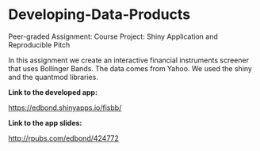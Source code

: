 # Developing-Data-Products


Peer-graded Assignment: Course Project: Shiny Application and Reproducible Pitch


In this assignment we create an interactive financial instruments screener that uses Bollinger Bands. 
The data comes from Yahoo. We used the shiny and the quantmod libraries. 



**Link to the developed app:**

https://edbond.shinyapps.io/fisbb/

**Link to the app slides:**

http://rpubs.com/edbond/424772

